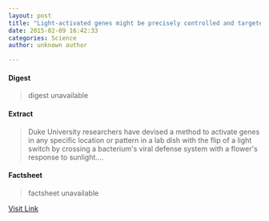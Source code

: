 ```yaml
---
layout: post
title: "Light-activated genes might be precisely controlled and targeted"
date: 2015-02-09 16:42:33
categories: Science
author: unknown author

---
```



#### Digest
>digest unavailable

#### Extract
>Duke University researchers have devised a method to activate genes in any specific location or pattern in a lab dish with the flip of a light switch by crossing a bacterium's viral defense system with a flower's response to sunlight....

#### Factsheet
>factsheet unavailable

[Visit Link](http://phys.org/news342704543.html)


